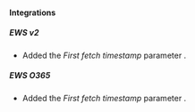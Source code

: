 
#### Integrations
##### EWS v2
- Added the *First fetch timestamp* parameter .

##### EWS O365
- Added the *First fetch timestamp* parameter .

